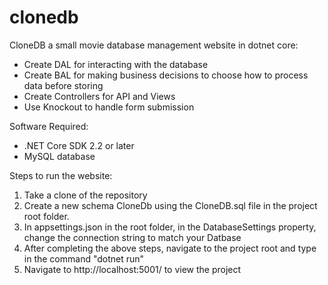 # clonedb

CloneDB a small movie database management website in dotnet core:
* Create DAL for interacting with the database
* Create BAL for making business decisions to choose how to process data before storing
* Create Controllers for API and Views
* Use Knockout to handle form submission

Software Required:
* .NET Core SDK 2.2 or later
* MySQL database

Steps to run the website:
1. Take a clone of the repository
2. Create a new schema CloneDb using the CloneDB.sql file in the project root folder.
3. In appsettings.json in the root folder, in the DatabaseSettings property, change the connection string to match your Datbase
4. After completing the above steps, navigate to the project root and type in the command "dotnet run"
5. Navigate to http://localhost:5001/ to view the project
